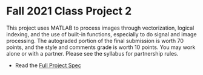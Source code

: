 # Fall 2021 Class Project 2

This project uses MATLAB to process images through vectorization, logical indexing, and the use of built-in functions, especially to do signal and image processing.
The autograded portion of the final submission is worth 70 points, and the style and comments grade is worth 10 points.
You may work alone or with a partner. Please see the syllabus for partnership rules.

- Read the [Full Project Spec](https://github.com/Sujoy-Barua/fall21p2/blob/main/Project%202%20Specifications.pdf)
